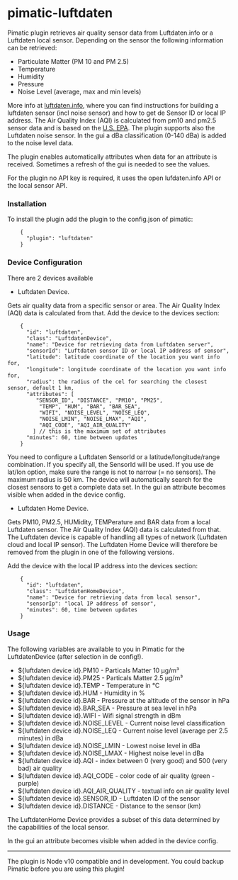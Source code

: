 # pimatic-luftdaten

Pimatic plugin retrieves air quality sensor data from Luftdaten.info or a Luftdaten local sensor. Depending on the sensor the following information can be retrieved:
- Particulate Matter (PM 10 and PM 2.5)
- Temperature
- Humidity
- Pressure
- Noise Level (average, max and min levels)

More info at [luftdaten.info](https://luftdaten.info), where you can find instructions for building a luftdaten sensor (incl noise sensor) and how to get de Sensor ID or local IP address. The Air Quality Index (AQI) is calculated from pm10 and pm2.5 sensor data and is based on the [U.S. EPA](https://en.wikipedia.org/wiki/Air_quality_index#United_States).
The plugin supports also the Luftdaten noise sensor. In the gui a dBa classification (0-140 dBa) is added to the noise level data.

The plugin enables automatically attributes when data for an attribute  is received. Sometimes a refresh of the gui is needed to see the values.

For the plugin no API key is required, it uses the open lufdaten.info API or the local sensor API.

### Installation

To install the plugin add the plugin to the config.json of pimatic:
```    
    {
      "plugin": "luftdaten"
    }
```
### Device Configuration

There are 2 devices available

* Luftdaten Device.

Gets air quality data from a specific sensor or area. The Air Quality Index (AQI) data is calculated from that.
Add the device to the devices section:
```    
    {
      "id": "luftdaten",
      "class": "LuftdatenDevice",
      "name": "Device for retrieving data from Luftdaten server",
      "sensorId": "Luftdaten sensor ID or local IP address of sensor",
      "latitude": latitude coordinate of the location you want info for,
      "longitude": longitude coordinate of the location you want info for,
      "radius": the radius of the cel for searching the closest sensor, default 1 km,
      "attributes": [
         "SENSOR_ID", "DISTANCE", "PM10", "PM25",
          "TEMP", "HUM", "BAR", "BAR_SEA",
          "WIFI", "NOISE_LEVEL", "NOISE_LEQ",
          "NOISE_LMIN", "NOISE_LMAX", "AQI",
          "AQI_CODE", "AQI_AIR_QUALITY"
        ] // this is the maximum set of attributes
      "minutes": 60, time between updates
    }
```
You need to configure a Luftdaten SensorId or a latitude/longitude/range combination. If you specify all, the SensorId will be used. If you use de lat/lon option, make sure the range is not to narrow (= no sensors). The maximum radius is 50 km. The device will automatically search for the closest sensors to get a complete data set. In the gui an attribute becomes visible when added in the device config.

* Luftdaten Home Device.

Gets PM10, PM2.5, HUMidity, TEMPerature and BAR data from a local Luftdaten sensor. The Air Quality Index (AQI) data is calculated from that. The Luftdaten device is capable of handling all types of network (Luftdaten cloud and local IP sensor). The Luftdaten Home Device will therefore be removed from the plugin in one of the following versions.

Add the device with the local IP address into the devices section:
```    
    {
      "id": "luftdaten",
      "class": "LuftdatenHomeDevice",
      "name": "Device for retrieving data from local sensor",
      "sensorIp": "local IP address of sensor",
      "minutes": 60, time between updates
    }
```
### Usage

The following variables are available to you in Pimatic for the LuftdatenDevice (after selection in de config!).

* ${luftdaten device id}.PM10             - Particals Matter 10 µg/m³
* ${luftdaten device id}.PM25             - Particals Matter 2.5 µg/m³
* ${luftdaten device id}.TEMP             - Temperature in °C
* ${luftdaten device id}.HUM              - Humidity in %
* ${luftdaten device id}.BAR              - Pressure at the altitude of the sensor in hPa
* ${luftdaten device id}.BAR_SEA          - Pressure at sea level in hPa
* ${luftdaten device id}.WIFI             - Wifi signal strength in dBm
* ${luftdaten device id}.NOISE_LEVEL      - Current noise level classification
* ${luftdaten device id}.NOISE_LEQ        - Current noise level (average per 2.5 minutes) in dBa
* ${luftdaten device id}.NOISE_LMIN       - Lowest noise level in dBa
* ${luftdaten device id}.NOISE_LMAX       - Highest noise level in dBa
* ${luftdaten device id}.AQI              - index between 0 (very good) and 500 (very bad) air quality
* ${luftdaten device id}.AQI_CODE         - color code of air quality (green - purple)
* ${luftdaten device id}.AQI_AIR_QUALITY  - textual info on air quality level
* ${luftdaten device id}.SENSOR_ID        - Luftdaten ID of the sensor
* ${luftdaten device id}.DISTANCE         - Distance to the sensor (km)

The LuftdatenHome Device provides a subset of this data determined by the capabilities of the local sensor.

In the gui an attribute becomes visible when added in the device config.

---------

The plugin is Node v10 compatible and in development. You could backup Pimatic before you are using this plugin!
